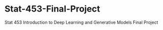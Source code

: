 # Stat-453-Final-Project
Stat 453 Introduction to Deep Learning and Generative Models Final Project
